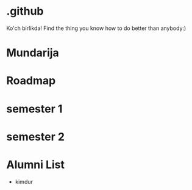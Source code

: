 # .github

Ko'ch birlikda!
Find the thing you know how to do better than anybody:)

# Mundarija



# Roadmap


# semester 1


# semester 2



# Alumni List
- kimdur
